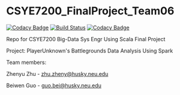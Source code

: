 # CSYE7200_FinalProject_Team06
[![Codacy Badge](https://api.codacy.com/project/badge/Grade/cbf176e3975e44ef8e98815a65b9bc04)](https://app.codacy.com/app/gbwzzy218/CSYE7200_FinalProject_Team06?utm_source=github.com&utm_medium=referral&utm_content=beiwen/CSYE7200_FinalProject_Team06&utm_campaign=badger)
[![Build Status](https://travis-ci.org/beiwen/CSYE7200_FinalProject_Team06.svg?branch=master)](https://travis-ci.org/beiwen/CSYE7200_FinalProject_Team06)
[![Codacy Badge](https://api.codacy.com/project/badge/Coverage/e0940d64f96a407c9b020ec2f8de7491)](https://www.codacy.com/app/beiwen/CSYE7200_FinalProject_Team06?utm_source=github.com&utm_medium=referral&utm_content=beiwen/CSYE7200_FinalProject_Team06&utm_campaign=Badge_Coverage)

Repo for CSYE7200 Big-Data Sys Engr Using Scala Final Project

Project: PlayerUnknown's Battlegrounds Data Analysis Using Spark

Team members:

Zhenyu Zhu - zhu.zheny@husky.neu.edu

Beiwen Guo - guo.bei@husky.neu.edu

